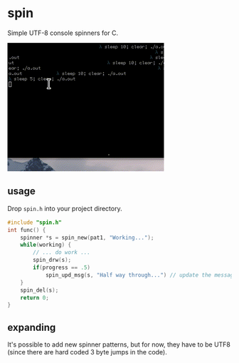 # spin

Simple UTF-8 console spinners for C.

![spinner gif](./spin.gif)

## usage

Drop `spin.h` into your project directory.

```c
#include "spin.h"
int func() {
    spinner *s = spin_new(pat1, "Working...");
    while(working) {
        // ... do work ...
        spin_drw(s);
        if(progress == .5)
            spin_upd_msg(s, "Half way through...") // update the message
    }
    spin_del(s);
    return 0;
}
```

## expanding

It's possible to add new spinner patterns, but for now, they have to be UTF8 (since there are hard coded 3 byte jumps in the code).
